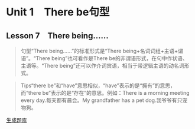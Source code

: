 ﻿ # Unit 1　There be句型
 ## Lesson 7　There being……
 
> 句型“There being……”的标准形式是“There being+名词词组+主语+谓语”。“There being”也可看作是There be的非谓语形式，在句中作状语、主语等。“There being”还可以作介词宾语，相当于带逻辑主语的动名词形式。

> Tips“there be”和“have”意思相似，“have”表示的是“拥有”的意思，而“there be”表示的是“存在”的意思。例如：There is a morning meeting every day.每天都有晨会。My grandfather has a pet dog.我爷爷有只宠物狗。


 [生成题库](./sentence/f007.json)